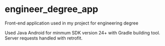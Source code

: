 # engineer_degree_app 
Front-end application used in my project for engineering degree

Used Java Android for minmum SDK version 24+ with Gradle building tool.
Server requests handled with retrofit.
